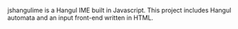 jshangulime is a Hangul IME built in Javascript.
This project includes Hangul automata and an input front-end written in HTML.